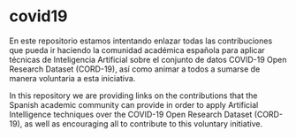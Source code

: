 # covid19
En este repositorio estamos intentando enlazar todas las contribuciones que pueda ir haciendo la comunidad académica española para aplicar técnicas de Inteligencia Artificial sobre el conjunto de datos COVID-19 Open Research Dataset (CORD-19), así como animar a todos a sumarse de manera voluntaria a esta iniciativa.

In this repository we are providing links on the contributions that the Spanish academic community can provide in order to apply Artificial Intelligence techniques over the COVID-19 Open Research Dataset (CORD-19), as well as encouraging all to contribute to this voluntary initiative.
